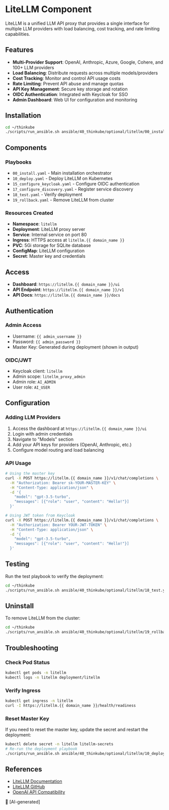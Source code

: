 # LiteLLM Component

LiteLLM is a unified LLM API proxy that provides a single interface for multiple LLM providers with load balancing, cost tracking, and rate limiting capabilities.

## Features

- **Multi-Provider Support**: OpenAI, Anthropic, Azure, Google, Cohere, and 100+ LLM providers
- **Load Balancing**: Distribute requests across multiple models/providers
- **Cost Tracking**: Monitor and control API usage costs
- **Rate Limiting**: Prevent API abuse and manage quotas
- **API Key Management**: Secure key storage and rotation
- **OIDC Authentication**: Integrated with Keycloak for SSO
- **Admin Dashboard**: Web UI for configuration and monitoring

## Installation

```bash
cd ~/thinkube
./scripts/run_ansible.sh ansible/40_thinkube/optional/litellm/00_install.yaml
```

## Components

### Playbooks

- `00_install.yaml` - Main installation orchestrator
- `10_deploy.yaml` - Deploy LiteLLM on Kubernetes
- `15_configure_keycloak.yaml` - Configure OIDC authentication
- `17_configure_discovery.yaml` - Register service discovery
- `18_test.yaml` - Verify deployment
- `19_rollback.yaml` - Remove LiteLLM from cluster

### Resources Created

- **Namespace**: `litellm`
- **Deployment**: LiteLLM proxy server
- **Service**: Internal service on port 80
- **Ingress**: HTTPS access at `litellm.{{ domain_name }}`
- **PVC**: 5Gi storage for SQLite database
- **ConfigMap**: LiteLLM configuration
- **Secret**: Master key and credentials

## Access

- **Dashboard**: `https://litellm.{{ domain_name }}/ui`
- **API Endpoint**: `https://litellm.{{ domain_name }}/v1`
- **API Docs**: `https://litellm.{{ domain_name }}/docs`

## Authentication

### Admin Access
- Username: `{{ admin_username }}`
- Password: `{{ admin_password }}`
- Master Key: Generated during deployment (shown in output)

### OIDC/JWT
- Keycloak client: `litellm`
- Admin scope: `litellm_proxy_admin`
- Admin role: `AI_ADMIN`
- User role: `AI_USER`

## Configuration

### Adding LLM Providers

1. Access the dashboard at `https://litellm.{{ domain_name }}/ui`
2. Login with admin credentials
3. Navigate to "Models" section
4. Add your API keys for providers (OpenAI, Anthropic, etc.)
5. Configure model routing and load balancing

### API Usage

```bash
# Using the master key
curl -X POST https://litellm.{{ domain_name }}/v1/chat/completions \
  -H "Authorization: Bearer sk-YOUR-MASTER-KEY" \
  -H "Content-Type: application/json" \
  -d '{
    "model": "gpt-3.5-turbo",
    "messages": [{"role": "user", "content": "Hello!"}]
  }'

# Using JWT token from Keycloak
curl -X POST https://litellm.{{ domain_name }}/v1/chat/completions \
  -H "Authorization: Bearer YOUR-JWT-TOKEN" \
  -H "Content-Type: application/json" \
  -d '{
    "model": "gpt-3.5-turbo",
    "messages": [{"role": "user", "content": "Hello!"}]
  }'
```

## Testing

Run the test playbook to verify the deployment:

```bash
cd ~/thinkube
./scripts/run_ansible.sh ansible/40_thinkube/optional/litellm/18_test.yaml
```

## Uninstall

To remove LiteLLM from the cluster:

```bash
cd ~/thinkube
./scripts/run_ansible.sh ansible/40_thinkube/optional/litellm/19_rollback.yaml
```

## Troubleshooting

### Check Pod Status
```bash
kubectl get pods -n litellm
kubectl logs -n litellm deployment/litellm
```

### Verify Ingress
```bash
kubectl get ingress -n litellm
curl -I https://litellm.{{ domain_name }}/health/readiness
```

### Reset Master Key
If you need to reset the master key, update the secret and restart the deployment:
```bash
kubectl delete secret -n litellm litellm-secrets
# Re-run the deployment playbook
./scripts/run_ansible.sh ansible/40_thinkube/optional/litellm/10_deploy.yaml
```

## References

- [LiteLLM Documentation](https://docs.litellm.ai/)
- [LiteLLM GitHub](https://github.com/BerriAI/litellm)
- [OpenAI API Compatibility](https://docs.litellm.ai/docs/providers)

🤖 [AI-generated]